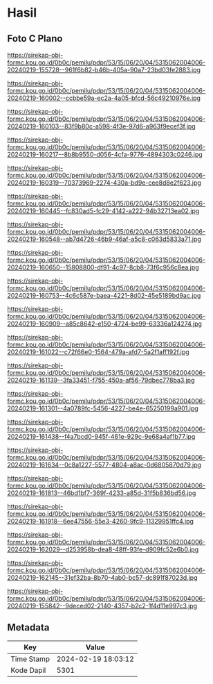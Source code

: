 # Hasil

## Foto C Plano

https://sirekap-obj-formc.kpu.go.id/0b0c/pemilu/pdpr/53/15/06/20/04/5315062004006-20240219-155728--961f6b82-b46b-405a-90a7-23bd03fe2883.jpg

https://sirekap-obj-formc.kpu.go.id/0b0c/pemilu/pdpr/53/15/06/20/04/5315062004006-20240219-160002--ccbbe59a-ec2a-4a05-bfcd-56c49210976e.jpg

https://sirekap-obj-formc.kpu.go.id/0b0c/pemilu/pdpr/53/15/06/20/04/5315062004006-20240219-160103--83f9b80c-a598-4f3e-97d6-a963f9ecef3f.jpg

https://sirekap-obj-formc.kpu.go.id/0b0c/pemilu/pdpr/53/15/06/20/04/5315062004006-20240219-160217--8b8b9550-d056-4cfa-9776-4894303c0246.jpg

https://sirekap-obj-formc.kpu.go.id/0b0c/pemilu/pdpr/53/15/06/20/04/5315062004006-20240219-160319--70373969-2274-430a-bd9e-cee8d8e2f623.jpg

https://sirekap-obj-formc.kpu.go.id/0b0c/pemilu/pdpr/53/15/06/20/04/5315062004006-20240219-160445--fc830ad5-fc29-4142-a222-94b32713ea02.jpg

https://sirekap-obj-formc.kpu.go.id/0b0c/pemilu/pdpr/53/15/06/20/04/5315062004006-20240219-160548--ab7d4726-46b9-46af-a5c8-c063d5833a71.jpg

https://sirekap-obj-formc.kpu.go.id/0b0c/pemilu/pdpr/53/15/06/20/04/5315062004006-20240219-160650--15808800-df91-4c97-8cb8-73f6c956c8ea.jpg

https://sirekap-obj-formc.kpu.go.id/0b0c/pemilu/pdpr/53/15/06/20/04/5315062004006-20240219-160753--4c6c587e-baea-4221-8d02-45e5189bd9ac.jpg

https://sirekap-obj-formc.kpu.go.id/0b0c/pemilu/pdpr/53/15/06/20/04/5315062004006-20240219-160909--a85c8642-e150-4724-be99-63336a124274.jpg

https://sirekap-obj-formc.kpu.go.id/0b0c/pemilu/pdpr/53/15/06/20/04/5315062004006-20240219-161022--c72f66e0-1564-479a-afd7-5a2f1aff192f.jpg

https://sirekap-obj-formc.kpu.go.id/0b0c/pemilu/pdpr/53/15/06/20/04/5315062004006-20240219-161139--3fa33451-f755-450a-af56-79dbec778ba3.jpg

https://sirekap-obj-formc.kpu.go.id/0b0c/pemilu/pdpr/53/15/06/20/04/5315062004006-20240219-161301--4a0789fc-5456-4227-be4e-65250199a901.jpg

https://sirekap-obj-formc.kpu.go.id/0b0c/pemilu/pdpr/53/15/06/20/04/5315062004006-20240219-161438--f4a7bcd0-945f-461e-929c-9e68a4af1b77.jpg

https://sirekap-obj-formc.kpu.go.id/0b0c/pemilu/pdpr/53/15/06/20/04/5315062004006-20240219-161634--0c8a1227-5577-4804-a8ac-0d6805870d79.jpg

https://sirekap-obj-formc.kpu.go.id/0b0c/pemilu/pdpr/53/15/06/20/04/5315062004006-20240219-161813--46bd1bf7-369f-4233-a85d-31f5b836bd56.jpg

https://sirekap-obj-formc.kpu.go.id/0b0c/pemilu/pdpr/53/15/06/20/04/5315062004006-20240219-161918--6ee47556-55e3-4260-9fc9-11329951ffc4.jpg

https://sirekap-obj-formc.kpu.go.id/0b0c/pemilu/pdpr/53/15/06/20/04/5315062004006-20240219-162029--d253958b-dea8-48ff-93fe-d909fc52e6b0.jpg

https://sirekap-obj-formc.kpu.go.id/0b0c/pemilu/pdpr/53/15/06/20/04/5315062004006-20240219-162145--31ef32ba-8b70-4ab0-bc57-dc891f87023d.jpg

https://sirekap-obj-formc.kpu.go.id/0b0c/pemilu/pdpr/53/15/06/20/04/5315062004006-20240219-155842--9deced02-2140-4357-b2c2-1f4d11e997c3.jpg


## Metadata

| Key        | Value               |
| ---------- | ------------------- |
| Time Stamp | 2024-02-19 18:03:12 |
| Kode Dapil | 5301                |



